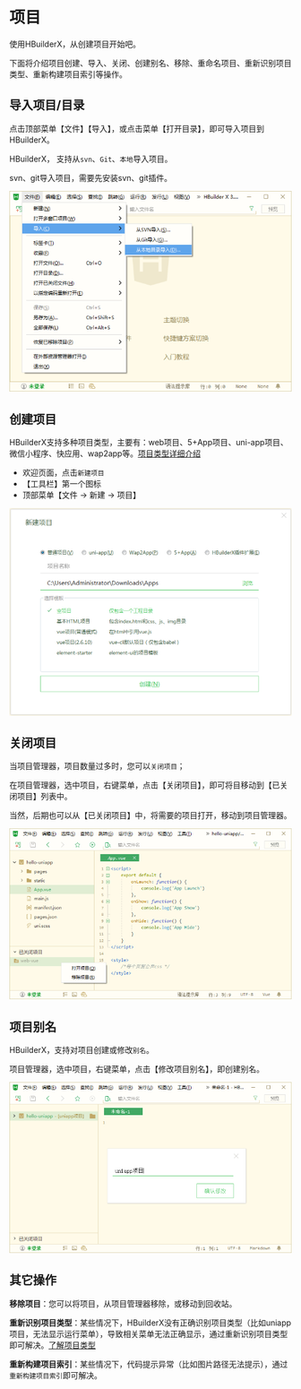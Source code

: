 # 项目

使用HBuilderX，从创建项目开始吧。

下面将介绍项目创建、导入、关闭、创建别名、移除、重命名项目、重新识别项目类型、重新构建项目索引等操作。

## 导入项目/目录

点击顶部菜单【文件】【导入】，或点击菜单【打开目录】，即可导入项目到HBuilderX。

HBuilderX， 支持从`svn`、`Git`、`本地`导入项目。

svn、git导入项目，需要先安装svn、git插件。

<img src="/static/snapshots/tutorial/project_import.png" style="zoom: 85%;" />

## 创建项目

HBuilderX支持多种项目类型，主要有：web项目、5+App项目、uni-app项目、微信小程序、快应用、wap2app等。[项目类型详细介绍](/Tutorial/ProjectType)    

- 欢迎页面，点击`新建项目`
- 【工具栏】第一个图标
- 顶部菜单【文件 -> 新建 -> 项目】

<img src="/static/snapshots/tutorial/project_new.png" style="zoom: 85%;" />

## 关闭项目

当项目管理器，项目数量过多时，您可以`关闭项目`；

在项目管理器，选中项目，右键菜单，点击【关闭项目】，即可将目移动到【已关闭项目】列表中。

当然，后期也可以从【已关闭项目】中，将需要的项目打开，移动到项目管理器。

<img src="/static/snapshots/tutorial/project_close.png" style="zoom: 85%;" />

## 项目别名

HBuilderX，支持对项目创建或修改`别名`。

项目管理器，选中项目，右键菜单，点击【修改项目别名】，即创建别名。

<img src="/static/snapshots/tutorial/project_alias.png" style="zoom: 85%;" />

## 其它操作

**移除项目**：您可以将项目，从项目管理器移除，或移动到回收站。

**重新识别项目类型**：某些情况下，HBuilderX没有正确识别项目类型（比如uniapp项目，无法显示运行菜单），导致相关菜单无法正确显示，通过重新识别项目类型即可解决。[了解项目类型](/Tutorial/ProjectType)

**重新构建项目索引**：某些情况下，代码提示异常（比如图片路径无法提示），通过`重新构建项目索引`即可解决。